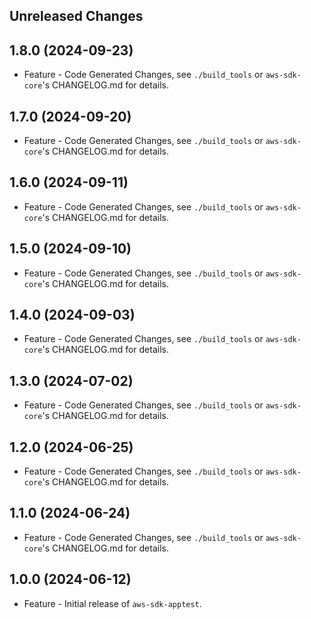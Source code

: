 Unreleased Changes
------------------

1.8.0 (2024-09-23)
------------------

* Feature - Code Generated Changes, see `./build_tools` or `aws-sdk-core`'s CHANGELOG.md for details.

1.7.0 (2024-09-20)
------------------

* Feature - Code Generated Changes, see `./build_tools` or `aws-sdk-core`'s CHANGELOG.md for details.

1.6.0 (2024-09-11)
------------------

* Feature - Code Generated Changes, see `./build_tools` or `aws-sdk-core`'s CHANGELOG.md for details.

1.5.0 (2024-09-10)
------------------

* Feature - Code Generated Changes, see `./build_tools` or `aws-sdk-core`'s CHANGELOG.md for details.

1.4.0 (2024-09-03)
------------------

* Feature - Code Generated Changes, see `./build_tools` or `aws-sdk-core`'s CHANGELOG.md for details.

1.3.0 (2024-07-02)
------------------

* Feature - Code Generated Changes, see `./build_tools` or `aws-sdk-core`'s CHANGELOG.md for details.

1.2.0 (2024-06-25)
------------------

* Feature - Code Generated Changes, see `./build_tools` or `aws-sdk-core`'s CHANGELOG.md for details.

1.1.0 (2024-06-24)
------------------

* Feature - Code Generated Changes, see `./build_tools` or `aws-sdk-core`'s CHANGELOG.md for details.

1.0.0 (2024-06-12)
------------------

* Feature - Initial release of `aws-sdk-apptest`.

